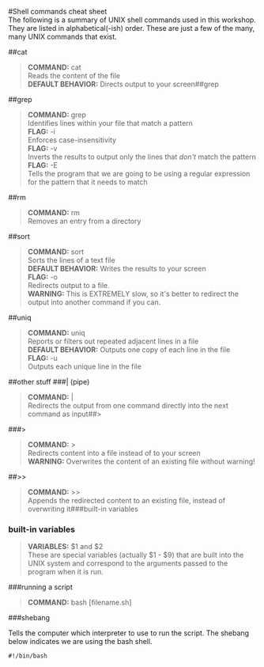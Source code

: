 #Shell commands cheat sheet  
The following is a summary of UNIX shell commands used in this workshop. They are listed in alphabetical(-ish) order. These are just a few of the many, many UNIX commands that exist.
 
##cat

> **COMMAND:** cat  
> Reads the content of the file  
> **DEFAULT BEHAVIOR:** Directs output to your screen##grep

##grep

> **COMMAND:** grep  
> Identifies lines within your file that match a pattern  
> **FLAG:** -i  
> Enforces case-insensitivity     
> **FLAG:** -v  
> Inverts the results to output only the lines that *don't* match the pattern  
> **FLAG:** -E  
> Tells the program that we are going to be using a regular expression for the pattern that it needs to match

##rm

> **COMMAND:** rm  
> Removes an entry from a directory

##sort

> **COMMAND:** sort  
> Sorts the lines of a text file  
> **DEFAULT BEHAVIOR:** Writes the results to your screen  
> **FLAG:** -o  
> Redirects output to a file.  
> **WARNING:** This is EXTREMELY slow, so it's better to redirect the output into another command if you can.

##uniq   

> **COMMAND:** uniq  
> Reports or filters out repeated adjacent lines in a file  
> **DEFAULT BEHAVIOR:** Outputs one copy of each line in the file  
> **FLAG:** -u  
> Outputs each unique line in the file

##other stuff
###| (pipe)

> **COMMAND:** |  
> Redirects the output from one command directly into the next command as input##>

###>
> **COMMAND:** >  
> Redirects content into a file instead of to your screen   
> **WARNING:** Overwrites the content of an existing file without warning!    

##>>

> **COMMAND:** >>  
> Appends the redirected content to an existing file, instead of overwriting it###built-in variables

### built-in variables
> **VARIABLES:** $1 and $2  
> These are special variables (actually $1 - $9) that are built into the UNIX system and correspond to the arguments passed to the program when it is run.  

###running a script  

> **COMMAND:** bash [filename.sh]

###shebang

Tells the computer which interpreter to use to run the script. The shebang below indicates we are using the bash shell.

    #!/bin/bash
